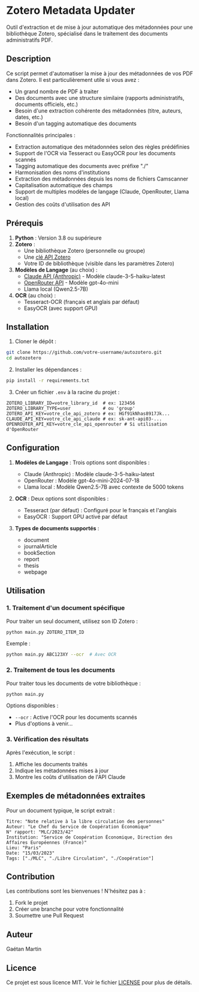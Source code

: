 # Zotero Metadata Updater

Outil d'extraction et de mise à jour automatique des métadonnées pour une bibliothèque Zotero, spécialisé dans le traitement des documents administratifs PDF.

## Description

Ce script permet d'automatiser la mise à jour des métadonnées de vos PDF dans Zotero. Il est particulièrement utile si vous avez :
- Un grand nombre de PDF à traiter
- Des documents avec une structure similaire (rapports administratifs, documents officiels, etc.)
- Besoin d'une extraction cohérente des métadonnées (titre, auteurs, dates, etc.)
- Besoin d'un tagging automatique des documents

Fonctionnalités principales :
- Extraction automatique des métadonnées selon des règles prédéfinies
- Support de l'OCR via Tesseract ou EasyOCR pour les documents scannés
- Tagging automatique des documents avec préfixe "./"
- Harmonisation des noms d'institutions
- Extraction des métadonnées depuis les noms de fichiers Camscanner
- Capitalisation automatique des champs
- Support de multiples modèles de langage (Claude, OpenRouter, Llama local)
- Gestion des coûts d'utilisation des API

## Prérequis

1. **Python** : Version 3.8 ou supérieure
2. **Zotero** :
   - Une bibliothèque Zotero (personnelle ou groupe)
   - Une [clé API Zotero](https://www.zotero.org/settings/keys)
   - Votre ID de bibliothèque (visible dans les paramètres Zotero)
3. **Modèles de Langage** (au choix) :
   - [Claude API (Anthropic)](https://console.anthropic.com/) - Modèle claude-3-5-haiku-latest
   - [OpenRouter API](https://openrouter.ai/) - Modèle gpt-4o-mini
   - Llama local (Qwen2.5-7B)
4. **OCR** (au choix) :
   - Tesseract-OCR (français et anglais par défaut)
   - EasyOCR (avec support GPU)

## Installation

1. Cloner le dépôt :
```bash
git clone https://github.com/votre-username/autozotero.git
cd autozotero
```

2. Installer les dépendances :
```bash
pip install -r requirements.txt
```

3. Créer un fichier `.env` à la racine du projet :
```env
ZOTERO_LIBRARY_ID=votre_library_id  # ex: 123456
ZOTERO_LIBRARY_TYPE=user            # ou 'group'
ZOTERO_API_KEY=votre_cle_api_zotero # ex: HGf91kNhas8917Jk...
CLAUDE_API_KEY=votre_cle_api_claude # ex: sk-ant-api03-...
OPENROUTER_API_KEY=votre_cle_api_openrouter # Si utilisation d'OpenRouter
```

## Configuration

1. **Modèles de Langage** : Trois options sont disponibles :
   - Claude (Anthropic) : Modèle claude-3-5-haiku-latest
   - OpenRouter : Modèle gpt-4o-mini-2024-07-18
   - Llama local : Modèle Qwen2.5-7B avec contexte de 5000 tokens

2. **OCR** : Deux options sont disponibles :
   - Tesseract (par défaut) : Configuré pour le français et l'anglais
   - EasyOCR : Support GPU activé par défaut

3. **Types de documents supportés** :
   - document
   - journalArticle
   - bookSection
   - report
   - thesis
   - webpage

## Utilisation

### 1. Traitement d'un document spécifique

Pour traiter un seul document, utilisez son ID Zotero :
```bash
python main.py ZOTERO_ITEM_ID
```

Exemple :
```bash
python main.py ABC123XY --ocr  # Avec OCR
```

### 2. Traitement de tous les documents

Pour traiter tous les documents de votre bibliothèque :
```bash
python main.py
```

Options disponibles :
- `--ocr` : Active l'OCR pour les documents scannés
- Plus d'options à venir...

### 3. Vérification des résultats

Après l'exécution, le script :
1. Affiche les documents traités
2. Indique les métadonnées mises à jour
3. Montre les coûts d'utilisation de l'API Claude

## Exemples de métadonnées extraites

Pour un document typique, le script extrait :
```
Titre: "Note relative à la libre circulation des personnes"
Auteur: "Le Chef du Service de Coopération Économique"
N° rapport: "MLC/2023/42"
Institution: "Service de Coopération Économique, Direction des Affaires Européennes (France)"
Lieu: "Paris"
Date: "15/03/2023"
Tags: ["./MLC", "./Libre Circulation", "./Coopération"]
```

## Contribution

Les contributions sont les bienvenues ! N'hésitez pas à :
1. Fork le projet
2. Créer une branche pour votre fonctionnalité
3. Soumettre une Pull Request

## Auteur

Gaétan Martin

## Licence

Ce projet est sous licence MIT. Voir le fichier [LICENSE](LICENSE) pour plus de détails.